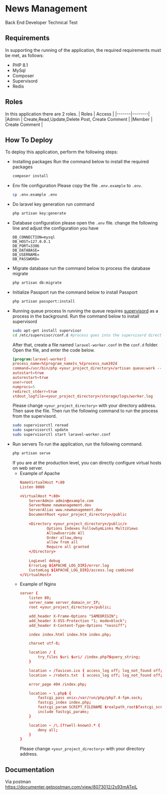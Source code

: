 # News Management
Back End Developer Technical Test

## Requirements
In supporting the running of the application, the required requirements must be met, as follows:
- PHP 8.1
- MySql
- Composer
- Supervisord
- Redis

## Roles
In this application there are 2 roles.
| Roles | Access |
|-------|--------|
|Admin  | Create,Read,Update,Delete Post, Create Comment        |
|Member | Create Comment       |

## How To Deploy
To deploy this application, perform the following steps:
- Installing packages
     Run the command below to install the required packages
     ```sh
     composer install
     ```
- Env file configuration
     Please copy the file ```.env.example``` to ```.env```.
     ```sh
     cp .env.example .env
     ```
- Do laravel key generation
     run command
     ```sh
     php artisan key:generate
     ```
- Database configuration
     please open the ```.env``` file.
     change the following line and adjust the configuration you have
     ```env
     DB_CONNECTION=mysql
     DB_HOST=127.0.0.1
     DB_PORT=3306
     DB_DATABASE=
     DB_USERNAME=
     DB_PASSWORD=
     ```
- Migrate database
     run the command below to process the database migrate
     ```sh
     php artisan db:migrate
     ```
- Initialize Passport
     run the command below to install Passport
     ```sh
     php artisan passport:install
     ```
- Running queue process
     In running the queue requires [supervisord](http://supervisord.org/) as a process in the background.
     Run the command below to install supervisord
     ```sh
     sudo apt-get install supervisor
     cd /etc/supervisor/conf.d #process goes into the supervisord directory
     ```
     After that, create a file named ```laravel-worker.conf``` in the ```conf.d``` folder.
     Open the file, and enter the code below.
     ```conf
     [program:laravel-worker]
     process_name=%(program_name)s_%(process_num)02d
     command=/usr/bin/php <your_project_directory>/artisan queue:work --sleep=3 --tries=3
     autostart=true
     autorestart=true
     user=root
     numprocs=5
     redirect_stderr=true
     stdout_logfile=<your_project_directory>/storage/logs/worker.log
     ```
     Please change ```<your_project_directory>``` with your directory address. Then save the file.
     Then run the following command to run the process from the supervisord.
     ```sh
     sudo supervisorctl reread
     sudo supervisorctl update
     sudo supervisorctl start laravel-worker.conf
     ```
- Run servers
     To run the application, run the following command.
     ```sh
     php artisan serve
     ```
     If you are at the production level, you can directly configure virtual hosts on web server.
     - Example of Apache
        ```conf
        NameVirtualHost *:80
        Listen 8080
        
        <VirtualHost *:80>
            ServerAdmin admin@example.com
            ServerName newmanagement.dev
            ServerAlias www.newmanagement.dev
            DocumentRoot <your_project_directory>/public
            
            <Directory <your_project_directory>/public/>
                    Options Indexes FollowSymLinks MultiViews
                    AllowOverride All
                    Order allow,deny
                    allow from all
                    Require all granted
            </Directory>
            
            LogLevel debug
            ErrorLog ${APACHE_LOG_DIR}/error.log
            CustomLog ${APACHE_LOG_DIR}/access.log combined
        </VirtualHost>
        ```
    - Example of Nginx
        ```conf
        server {
            listen 80;
            server_name server_domain_or_IP;
            root <your_project_directory>/public;

            add_header X-Frame-Options "SAMEORIGIN";
            add_header X-XSS-Protection "1; mode=block";
            add_header X-Content-Type-Options "nosniff";

            index index.html index.htm index.php;

            charset utf-8;

            location / {
                try_files $uri $uri/ /index.php?$query_string;
            }

            location = /favicon.ico { access_log off; log_not_found off; }
            location = /robots.txt  { access_log off; log_not_found off; }

            error_page 404 /index.php;

            location ~ \.php$ {
                fastcgi_pass unix:/var/run/php/php7.4-fpm.sock;
                fastcgi_index index.php;
                fastcgi_param SCRIPT_FILENAME $realpath_root$fastcgi_script_name;
                include fastcgi_params;
            }

            location ~ /\.(?!well-known).* {
                deny all;
            }
        }
        ```
        Please change ```<your_project_directory>``` with your directory address.
## Documentation
Via postman
https://documenter.getpostman.com/view/8073012/2s93mATeiL
